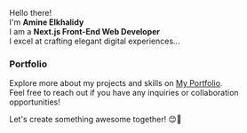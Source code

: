 Hello there!   
I'm **Amine Elkhalidy**   
I am a **Next.js Front-End Web Developer**   
I excel at crafting elegant digital experiences...   

### Portfolio
Explore more about my projects and skills on [My Portfolio](https://www.amineelkhalidy.com).   
Feel free to reach out if you have any inquiries or collaboration opportunities!

Let's create something awesome together! 😊🚀

   




